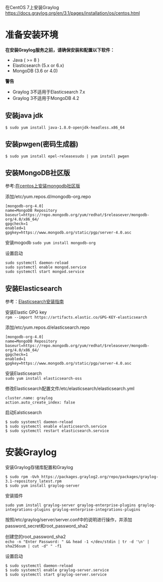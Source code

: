在CentOS 7上安装Graylog   
https://docs.graylog.org/en/3.1/pages/installation/os/centos.html   

# 准备安装环境

**在安装Graylog服务之前，请确保安装和配置以下软件：**
* Java ( >= 8 )
* Elasticsearch (5.x or 6.x)
* MongoDB (3.6 or 4.0)

**警告**  
* Graylog 3不适用于Elasticsearch 7.x  
* Graylog 3不适用于MongoDB 4.2  

## 安装java jdk
`$ sudo yum install java-1.8.0-openjdk-headless.x86_64`

## 安装pwgen(密码生成器)
`$ sudo yum install epel-releasesudo | yum install pwgen`

## 安装MongoDB社区版

参考:[在centos上安装mongodb社区版](https://www.puhua.net/blog/posts/2019/12/14/%E5%9C%A8CentOS%E4%B8%8A%E5%AE%89%E8%A3%85MongoDB%E7%A4%BE%E5%8C%BA%E7%89%88.html)

添加/etc/yum.repos.d/mongodb-org.repo  
```
[mongodb-org-4.0]  
name=MongoDB Repository  
baseurl=https://repo.mongodb.org/yum/redhat/$releasever/mongodb-org/4.0/x86_64/  
gpgcheck=1  
enabled=1  
gpgkey=https://www.mongodb.org/static/pgp/server-4.0.asc   
```

安装mogodb
`sudo yum install mongodb-org`

设置启动
```
sudo systemctl daemon-reload  
sudo systemctl enable mongod.service  
sudo systemctl start mongod.service   
```  
 

## 安装Elasticsearch
参考：[Elasticsearch安装指南](https://www.puhua.net/blog/posts/2019/12/15/Elasticsearch%E5%AE%89%E8%A3%85%E6%8C%87%E5%8D%97.html)

安装Elastic GPG key  
`rpm --import https://artifacts.elastic.co/GPG-KEY-elasticsearch`  

添加/etc/yum.repos.d/elasticsearch.repo   
```
[mongodb-org-4.0]
name=MongoDB Repository
baseurl=https://repo.mongodb.org/yum/redhat/$releasever/mongodb-org/4.0/x86_64/
gpgcheck=1
enabled=1
gpgkey=https://www.mongodb.org/static/pgp/server-4.0.asc
```

安装Elasticsearch  
`sudo yum install elasticsearch-oss`

修改Elasticsearch配置文件/etc/elasticsearch/elasticsearch.yml
```
cluster.name: graylog
action.auto_create_index: false
```

启动Ealsticsearch
```
$ sudo systemctl daemon-reload
$ sudo systemctl enable elasticsearch.service
$ sudo systemctl restart elasticsearch.service
```

# 安装Graylog

安装Graylog存储库配置和Graylog
```
$ sudo rpm -Uvh https://packages.graylog2.org/repo/packages/graylog-3.1-repository_latest.rpm
$ sudo yum install graylog-server
```

安装插件
```
sudo yum install graylog-server graylog-enterprise-plugins graylog-integrations-plugins graylog-enterprise-integrations-plugins
```

按照/etc/graylog/server/server.conf中的说明进行操作，并添加password_secret和root_password_sha2

创建您的root_password_sha2   
`echo -n "Enter Password: " && head -1 </dev/stdin | tr -d '\n' | sha256sum | cut -d" " -f1`

设置启动
```
$ sudo systemctl daemon-reload
$ sudo systemctl enable graylog-server.service
$ sudo systemctl start graylog-server.service
```
